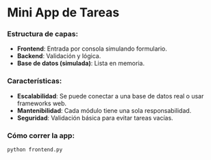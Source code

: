 # Mini App de Tareas

### Estructura de capas:

- **Frontend**: Entrada por consola simulando formulario.
- **Backend**: Validación y lógica.
- **Base de datos (simulada)**: Lista en memoria.

### Características:

- **Escalabilidad**: Se puede conectar a una base de datos real o usar frameworks web.
- **Mantenibilidad**: Cada módulo tiene una sola responsabilidad.
- **Seguridad**: Validación básica para evitar tareas vacías.

### Cómo correr la app:

```bash
python frontend.py
